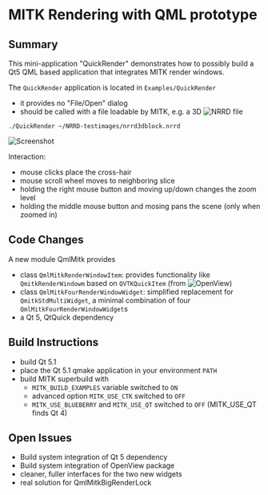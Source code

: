 MITK Rendering with QML prototype
=================================================

Summary
------------------

This mini-application "QuickRender" demonstrates how to possibly build a Qt5 QML based
application that integrates MITK render windows.

The `QuickRender` application is located in `Examples/QuickRender`
 - it provides no "File/Open" dialog
 - should be called with a file loadable by MITK, e.g. a 3D ![NRRD file](http://mitk.org/git/?p=MITK-Data.git;a=blob_plain;f=Pic3D.nrrd;hb=HEAD)

`./QuickRender ~/NRRD-testimages/nrrd3dblock.nrrd`

![Screenshot](http://maleike.github.io/MITK/quickrender.png)

Interaction:
 - mouse clicks place the cross-hair
 - mouse scroll wheel moves to neighboring slice
 - holding the right mouse button and moving up/down changes the zoom level
 - holding the middle mouse button and mosing pans the scene (only when zoomed in)

Code Changes
------------------

A new module QmlMitk provides
 - class `QmlMitkRenderWindowItem`: provides functionality like `QmitkRenderWindowm` based on `QVTKQuickItem` (from ![OpenView](https://github.com/Kitware/openview))
 - class `QmlMitkFourRenderWindowWidget`: simplified replacement for `QmitkStdMultiWidget`, a minimal combination of four `QmlMitkFourRenderWindowWidget`s
 - a Qt 5, QtQuick dependency

Build Instructions
------------------

 - build Qt 5.1
 - place the Qt 5.1 qmake application in your environment `PATH`
 - build MITK superbuild with
   - `MITK_BUILD_EXAMPLES` variable switched to `ON`
   - advanced option `MITK_USE_CTK` switched to `OFF`
   - `MITK_USE_BLUEBERRY` and `MITK_USE_QT` switched to `OFF` (MITK_USE_QT finds Qt 4)

Open Issues
------------------

 - Build system integration of Qt 5 dependency
 - Build system integration of OpenView package
 - cleaner, fuller interfaces for the two new widgets
 - real solution for QmlMitkBigRenderLock
